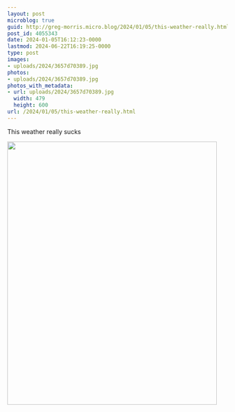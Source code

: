 ```yaml
---
layout: post
microblog: true
guid: http://greg-morris.micro.blog/2024/01/05/this-weather-really.html
post_id: 4055343
date: 2024-01-05T16:12:23-0000
lastmod: 2024-06-22T16:19:25-0000
type: post
images:
- uploads/2024/3657d70389.jpg
photos:
- uploads/2024/3657d70389.jpg
photos_with_metadata:
- url: uploads/2024/3657d70389.jpg
  width: 479
  height: 600
url: /2024/01/05/this-weather-really.html
---
```

This weather really sucks


<img src="uploads/2024/3657d70389.jpg" width="479" height="600" alt="">
